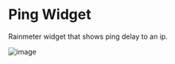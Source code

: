 # Ping Widget

Rainmeter widget that shows ping delay to an ip.

![image](https://user-images.githubusercontent.com/43641397/89708464-bdfc8500-d977-11ea-9712-45c06df43476.png)
